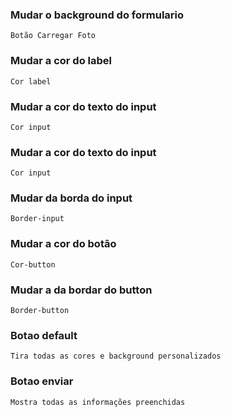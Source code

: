### Mudar o background do formulario

```
Botão Carregar Foto

```

### Mudar a cor do label

```
Cor label

```

### Mudar a cor do texto do input

```
Cor input

```

### Mudar a cor do texto do input

```
Cor input

```

### Mudar da borda do input

```
Border-input

```

### Mudar a cor do botão

```
Cor-button

```

### Mudar a da bordar do button

```
Border-button

```

### Botao default

```
Tira todas as cores e background personalizados

```

### Botao enviar

```
Mostra todas as informações preenchidas

```
